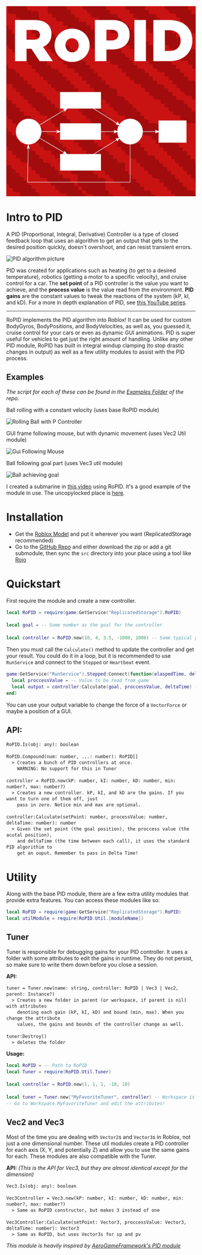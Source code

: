 <img align="center" src="logo/Logo.png" width="512px">

# Intro to PID

A PID (Proportional, Integral, Derivative) Controller is a type of closed feedback loop that uses an algorithm to get an output that gets to the desired position quickly, doesn't overshoot, and can resist transient errors.

![PID algorithm picture](https://upload.wikimedia.org/wikipedia/commons/4/43/PID_en.svg)

PID was created for applications such as heating (to get to a desired temperature), robotics (getting a motor to a specific velocity), and cruise control for a car. The **set point** of a PID controller is the value you want to achieve, and the **process value** is the value read from the environment. **PID gains** are the constant values to tweak the reactions of the system (kP, kI, and kD). For a more in depth explanation of PID, see [this YouTube series](https://youtube.com/playlist?list=PLn8PRpmsu08pQBgjxYFXSsODEF3Jqmm-y). 

---

RoPID implements the PID algorithm into Roblox! It can be used for custom BodyGyros, BodyPositions, and BodyVelocities, as well as, you guessed it, cruise control for your cars or even as dynamic GUI animations. PID is super useful for vehicles to get just the right amount of handling. Unlike any other PID module, RoPID has built in integral windup clamping (to stop drastic changes in output) as well as a few utility modules to assist with the PID process.

## Examples
*The script for each of these can be found in  the [Examples Folder](examples) of the repo.*

Ball rolling with a constant velocity (uses base RoPID module)

![Rolling Ball with P Controller](https://media.giphy.com/media/fZro2MsFatkNbUwo28/giphy.gif)


GUI frame following mouse, but with dynamic movement (uses Vec2 Util module)

![Gui Following Mouse](https://media.giphy.com/media/YPG10EZf79qh4J9dAF/giphy.gif)


Ball following goal part (uses Vec3 util module)

![Ball achieving goal](https://media.giphy.com/media/YKjNJ1QsBc5IW10V4O/giphy.gif)


I created a submarine in [this video](https://youtu.be/shD2JZqMnnw) using RoPID. It's a good example of the module in use. The uncopylocked place is [here](https://www.roblox.com/games/6063274465/Submarine-Testing).

# Installation
- Get the  [Roblox Model](https://www.roblox.com/library/6607300586/RoPID)  and put it wherever you want (ReplicatedStorage recommended)
- Go to the [GitHub Repo](https://github.com/B-Ricey763/RoPID/) and either download the zip or add a git submodule, then sync the `src` directory into your place using a tool like [Rojo](https://rojo.space/docs/)

# Quickstart
First require the module and create a new controller.
```lua
local RoPID = require(game:GetService("ReplicatedStorage").RoPID)

local goal = -- Some number as the goal for the controller

local controller = RoPID.new(10, 4, 3.5, -1000, 1000) -- Some typical gains
```
Then you must call the `Calculate()` method to update the controller and get your result. You could do it in a loop, but it is recommended to use `RunService` and connect to the `Stepped` or `Heartbeat` event.
```lua
game:GetService("RunService").Stepped:Connect(function(elaspedTime, deltaTime)
  local proccessValue = -- Value to be read from game
  local output = controller:Calculate(goal, proccessValue, deltaTime) -- Don't forget the delta time parameter!
end)
```
You can use your output variable to change the force of a `VectorForce` or maybe a position of a GUI. 

## API:

```
RoPID.Is(obj: any): boolean

RoPID.Compound(num: number, ...: number): RoPID[]
  > Creates a bunch of PID controllers at once. 
    WARNING: No support for this in Tuner

controller = RoPID.new(kP: number, kI: number, kD: number, min: number?, max: number?)
  > Creates a new controller. kP, kI, and kD are the gains. If you want to turn one of them off, just 
    pass in zero. Notice min and max are optional.

controller:Calculate(setPoint: number, processValue: number, deltaTime: number): number
  > Given the set point (the goal position), the proccess value (the acutal position),
    and deltaTime (the time between each call), it uses the standard PID algorithim to
    get an ouput. Remember to pass in Delta Time!
```

# Utility

Along with the base PID module, there are a few extra utility modules that provide extra features. You can access these modules like so:
```lua
local RoPID = require(game:GetService("ReplicatedStorage").RoPID)
local utilModule = require(RoPID.Util.[moduleName])
```

## Tuner
Tuner is responsible for debugging gains for your PID controller. It uses a folder with some attributes to edit the gains in runtime. They do not persist, so make sure to write them down before you close a session.

**API:**
```
tuner = Tuner.new(name: string, controller: RoPID | Vec3 | Vec2, parent: Instance?)
  > Creates a new folder in parent (or workspace, if parent is nil) with attributes
    denoting each gain (kP, kI, kD) and bound (min, max). When you change the attribute
    values, the gains and bounds of the controller change as well.

tuner:Destroy()
  > deletes the folder
```

**Usage:**
```lua
local RoPID = -- Path to RoPID
local Tuner = require(RoPID.Util.Tuner)

local controller = RoPID.new(1, 1, 1, -10, 10)

local tuner = Tuner.new("MyFavoriteTuner", controller) -- Workspace is fine for most applications
-- Go to Workspace.MyFavoriteTuner and edit the attributes!
```

## Vec2 and Vec3 
Most of the time you are dealing with `Vector2`s and `Vector3`s in Roblox, not just a one dimensional number. These util modules create a PID controller for each axis (X, Y, and potentially Z) and allow you to use the same gains for each. These modules are also compatible with the Tuner.

**API:** *(This is the API for Vec3, but they are almost identical except for the dimension)*
```
Vec3.Is(obj: any): boolean

Vec3Controller = Vec3.new(kP: number, kI: number, kD: number, min: number?, max: number?)
  > Same as RoPID constructor, but makes 3 instead of one

Vec3Controller:Calculate(setPoint: Vector3, proccessValue: Vector3, deltaTime: number): Vector3
  > Same as RoPID, but uses Vector3s for sp and pv
```

*This module is heavily inspired by [AeroGameFramework's PID module](https://github.com/Sleitnick/AeroGameFramework/blob/43e4e02717e36ac83c820abc4461fb8afa2cd967/src/StarterPlayer/StarterPlayerScripts/Aero/Modules/PID.lua)*

